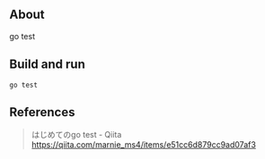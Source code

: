 ## About

go test

## Build and run

```
go test
```

## References

> はじめてのgo test - Qiita  
> https://qiita.com/marnie_ms4/items/e51cc6d879cc9ad07af3